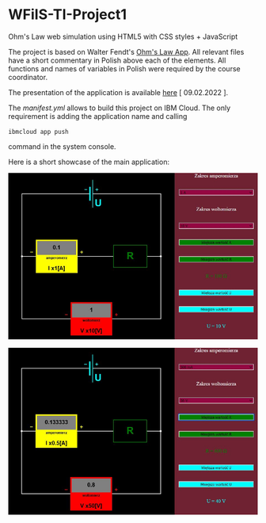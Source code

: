 # WFiIS-TI-Project1

Ohm's Law web simulation using HTML5 with CSS styles + JavaScript 

The project is based on Walter Fendt's [Ohm's Law App](https://www.walter-fendt.de/html5/phen/ohmslaw_en.htm). All relevant files have a short commentary in Polish above each of the elements. All functions and names of variables in Polish were required by the course coordinator.

The presentation of the application is available [here](https://ti-proj01-dr.mybluemix.net/static/index.html) \[ 09.02.2022 \].

The *manifest.yml* allows to build this project on IBM Cloud. The only requirement is adding the application name and calling

    ibmcloud app push

command in the system console.

Here is a short showcase of the main application:

![Screenshot 1](/showcase/screenshot1.jpg)

![Screenshot 2](/showcase/screenshot2.jpg)

